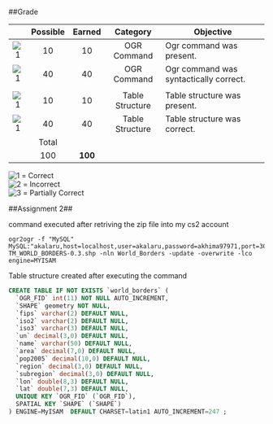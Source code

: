 ##Grade

|    |Possible|Earned|Category           | Objective                                          | 
|:--:|:------:|:----:|:-----------------:|----------------------------------------------------|
|![1]|    10  |   10   | OGR Command     | Ogr command was present.                           |
|![1]|    40  |   40   | OGR Command     | Ogr command was syntactically correct.             |
|    |        |        |                 |                                                    |
|![1]|    10  |   10   | Table Structure | Table structure was present.                       |
|![1]|    40  |   40   | Table Structure | Table structure was correct.                       |
|    | Total  |        |                 |                                                    |
|    |    100 |**100** |                 |                                                    |



![1] = Correct <br>
![2] = Incorrect <br>
![3] = Partially Correct <br>

[1]: https://raw.githubusercontent.com/rugbyprof/5443-Spatial-Database/master/media/correct.png
[2]: https://raw.githubusercontent.com/rugbyprof/5443-Spatial-Database/master/media/incorrect.png
[3]: https://raw.githubusercontent.com/rugbyprof/5443-Spatial-Database/master/media/partial.png


##Assignment 2##

command executed after retriving the zip file into my cs2 account

```
ogr2ogr -f "MySQL" MySQL:"akalaru,host=localhost,user=akalaru,password=akhima97971,port=3036" TM_WORLD_BORDERS-0.3.shp -nln World_Borders -update -overwrite -lco engine=MYISAM
```

Table structure created after executing the command

```SQL
CREATE TABLE IF NOT EXISTS `world_borders` (
  `OGR_FID` int(11) NOT NULL AUTO_INCREMENT,
  `SHAPE` geometry NOT NULL,
  `fips` varchar(2) DEFAULT NULL,
  `iso2` varchar(2) DEFAULT NULL,
  `iso3` varchar(3) DEFAULT NULL,
  `un` decimal(3,0) DEFAULT NULL,
  `name` varchar(50) DEFAULT NULL,
  `area` decimal(7,0) DEFAULT NULL,
  `pop2005` decimal(10,0) DEFAULT NULL,
  `region` decimal(3,0) DEFAULT NULL,
  `subregion` decimal(3,0) DEFAULT NULL,
  `lon` double(8,3) DEFAULT NULL,
  `lat` double(7,3) DEFAULT NULL,
  UNIQUE KEY `OGR_FID` (`OGR_FID`),
  SPATIAL KEY `SHAPE` (`SHAPE`)
) ENGINE=MyISAM  DEFAULT CHARSET=latin1 AUTO_INCREMENT=247 ;

```
